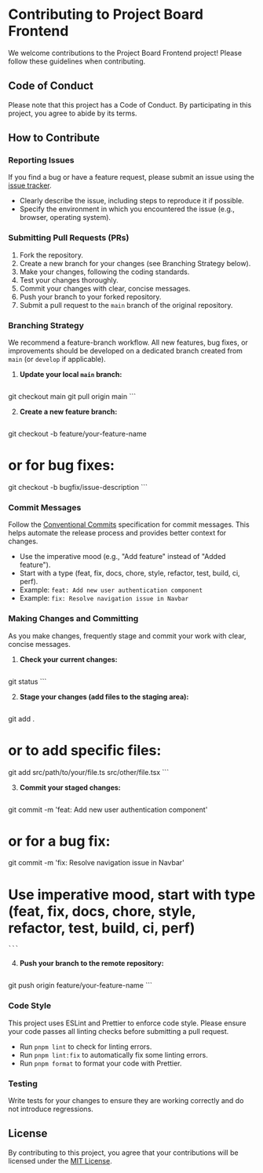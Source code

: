 # Contributing to Project Board Frontend

We welcome contributions to the Project Board Frontend project! Please follow these guidelines when contributing.

## Code of Conduct

Please note that this project has a Code of Conduct. By participating in this project, you agree to abide by its terms.

## How to Contribute

### Reporting Issues


If you find a bug or have a feature request, please submit an issue using the [issue tracker](https://github.com/evillan0315/project-board-front/issues).

*   Clearly describe the issue, including steps to reproduce it if possible.
*   Specify the environment in which you encountered the issue (e.g., browser, operating system).

### Submitting Pull Requests (PRs)

1.  Fork the repository.
2.  Create a new branch for your changes (see Branching Strategy below).
3.  Make your changes, following the coding standards.
4.  Test your changes thoroughly.
5.  Commit your changes with clear, concise messages.
6.  Push your branch to your forked repository.
7.  Submit a pull request to the `main` branch of the original repository.

### Branching Strategy

We recommend a feature-branch workflow. All new features, bug fixes, or improvements should be developed on a dedicated branch created from `main` (or `develop` if applicable).

1.  **Update your local `main` branch:**

    ```bash
git checkout main
git pull origin main
    ```

2.  **Create a new feature branch:**

    ```bash
git checkout -b feature/your-feature-name
# or for bug fixes:
git checkout -b bugfix/issue-description
    ```

### Commit Messages

Follow the [Conventional Commits](https://www.conventionalcommits.org/en/v1.0.0/) specification for commit messages. This helps automate the release process and provides better context for changes.

*   Use the imperative mood (e.g., "Add feature" instead of "Added feature").
*   Start with a type (feat, fix, docs, chore, style, refactor, test, build, ci, perf).
*   Example: `feat: Add new user authentication component`
*   Example: `fix: Resolve navigation issue in Navbar`

### Making Changes and Committing

As you make changes, frequently stage and commit your work with clear, concise messages.

1.  **Check your current changes:**

    ```bash
git status
    ```

2.  **Stage your changes (add files to the staging area):**

    ```bash
git add .
# or to add specific files:
git add src/path/to/your/file.ts src/other/file.tsx
    ```

3.  **Commit your staged changes:**

    ```bash
git commit -m 'feat: Add new user authentication component'
# or for a bug fix:
git commit -m 'fix: Resolve navigation issue in Navbar'
# Use imperative mood, start with type (feat, fix, docs, chore, style, refactor, test, build, ci, perf)
    ```

4.  **Push your branch to the remote repository:**

    ```bash
git push origin feature/your-feature-name
    ```

### Code Style

This project uses ESLint and Prettier to enforce code style. Please ensure your code passes all linting checks before submitting a pull request.

*   Run `pnpm lint` to check for linting errors.
*   Run `pnpm lint:fix` to automatically fix some linting errors.
*   Run `pnpm format` to format your code with Prettier.

### Testing

Write tests for your changes to ensure they are working correctly and do not introduce regressions.

## License

By contributing to this project, you agree that your contributions will be licensed under the [MIT License](LICENSE).
